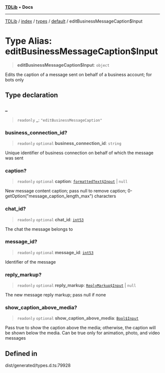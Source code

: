 [**TDLib**](../../../../../../README.md) • **Docs**

***

[TDLib](../../../../../../modules.md) / [index](../../../../../README.md) / [types](../../../README.md) / [default](../README.md) / editBusinessMessageCaption$Input

# Type Alias: editBusinessMessageCaption$Input

> **editBusinessMessageCaption$Input**: `object`

Edits the caption of a message sent on behalf of a business account; for bots only

## Type declaration

### \_

> `readonly` **\_**: `"editBusinessMessageCaption"`

### business\_connection\_id?

> `readonly` `optional` **business\_connection\_id**: `string`

Unique identifier of business connection on behalf of which the message was sent

### caption?

> `readonly` `optional` **caption**: [`formattedText$Input`](formattedText$Input-1.md) \| `null`

New message content caption; pass null to remove caption; 0-getOption("message_caption_length_max") characters

### chat\_id?

> `readonly` `optional` **chat\_id**: [`int53`](int53-1.md)

The chat the message belongs to

### message\_id?

> `readonly` `optional` **message\_id**: [`int53`](int53-1.md)

Identifier of the message

### reply\_markup?

> `readonly` `optional` **reply\_markup**: [`ReplyMarkup$Input`](ReplyMarkup$Input.md) \| `null`

The new message reply markup; pass null if none

### show\_caption\_above\_media?

> `readonly` `optional` **show\_caption\_above\_media**: [`Bool$Input`](Bool$Input.md)

Pass true to show the caption above the media; otherwise, the caption will be shown below the media. Can be true only for animation, photo, and video messages

## Defined in

dist/generated/types.d.ts:79928

